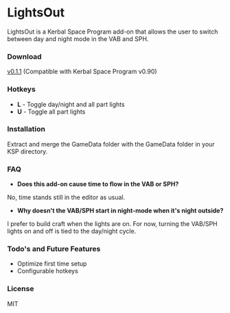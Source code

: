# LightsOut
LightsOut is a Kerbal Space Program add-on that allows the user to switch between day and night mode in the VAB and SPH.

### Download
[v0.1.1](https://github.com/nodrog6/LightsOut/releases/download/v0.1.1/LightsOut-v0.1.1.zip) (Compatible with Kerbal Space Program v0.90)

### Hotkeys
* **L** - Toggle day/night and all part lights
* **U** - Toggle all part lights

### Installation
Extract and merge the GameData folder with the GameData folder in your KSP directory.

### FAQ
* __Does this add-on cause time to flow in the VAB or SPH?__

No, time stands still in the editor as usual.
* __Why doesn't the VAB/SPH start in night-mode when it's night outside?__

I prefer to build craft when the lights are on.  For now, turning the VAB/SPH lights on and off is tied to the day/night cycle.

### Todo's and Future Features
* Optimize first time setup
* Configurable hotkeys

### License
MIT
